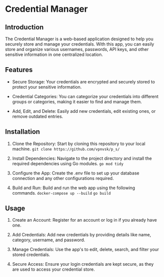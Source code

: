 # Credential Manager 

## Introduction

The Credential Manager is a web-based application designed to help you securely store and manage your credentials. With this app, you can easily store and organize various usernames, passwords, API keys, and other sensitive information in one centralized location.

## Features

- Secure Storage: Your credentials are encrypted and securely stored to protect your sensitive information.

- Credential Categories: You can categorize your credentials into different groups or categories, making it easier to find and manage them.

- Add, Edit, and Delete: Easily add new credentials, edit existing ones, or remove outdated entries.

## Installation

1. Clone the Repository: Start by cloning this repository to your local machine.
`git clone https://github.com/vpnvsk/p_s/`
2. Install Dependencies: Navigate to the project directory and install the required dependencies using Go modules.
   `go mod tidy`
3. Configure the App: Create the .env file to set up your database connection and any other configurations required.

4. Build and Run: Build and run the web app using the following commands.
   `docker-compose up --build`
   `go build`
## Usage

1. Create an Account: Register for an account or log in if you already have one.

2. Add Credentials: Add new credentials by providing details like name, category, username, and password.

3. Manage Credentials: Use the app's to edit, delete, search, and filter your stored credentials.

4. Secure Access: Ensure your login credentials are kept secure, as they are used to access your credential store.


